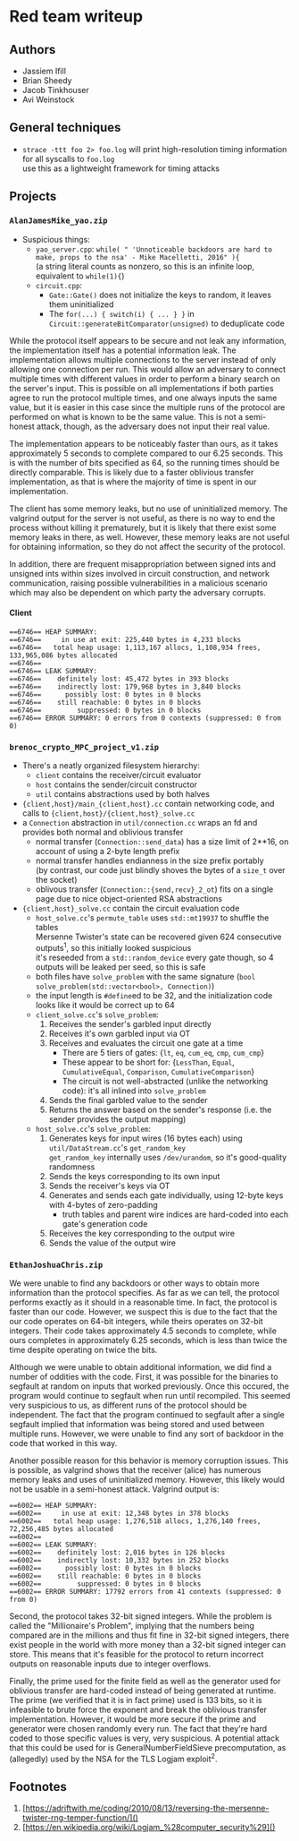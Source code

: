 # Red team writeup
Authors
-----------
* Jassiem Ifill
* Brian Sheedy
* Jacob Tinkhouser
* Avi Weinstock

## General techniques

- `strace -ttt foo 2> foo.log` will print high-resolution timing information for all syscalls to `foo.log`  
use this as a lightweight framework for timing attacks

## Projects
### `AlanJamesMike_yao.zip`
- Suspicious things:
    - `yao_server.cpp`: `while( " 'Unnoticeable backdoors are hard to make, props to the nsa' - Mike Macelletti, 2016" ){`  
    (a string literal counts as nonzero, so this is an infinite loop, equivalent to `while(1){`)
    - `circuit.cpp`:
        - `Gate::Gate()` does not initialize the keys to random, it leaves them uninitialized
        - The `for(...) { switch(i) { ... } }` in `Circuit::generateBitComparator(unsigned)` to deduplicate code

While the protocol itself appears to be secure and not leak any information, the implementation itself has a potential information leak. The implementation allows multiple connections to the server instead of only allowing one connection per run. This would allow an adversary to connect multiple times with different values in order to perform a binary search on the server's input. This is possible on all implementations if both parties agree to run the protocol multiple times, and one always inputs the same value, but it is easier in this case since the multiple runs of the protocol are performed on what is known to be the same value. This is not a semi-honest attack, though, as the adversary does not input their real value.

The implementation appears to be noticeably faster than ours, as it takes approximately 5 seconds to complete compared to our 6.25 seconds. This is with the number of bits specified as 64, so the running times should be directly comparable. This is likely due to a faster oblivious transfer implementation, as that is where the majority of time is spent in our implementation.

The client has some memory leaks, but no use of uninitialized memory. The valgrind output for the server is not useful, as there is no way to end the process without killing it prematurely, but it is likely that there exist some memory leaks in there, as well. However, these memory leaks are not useful for obtaining information, so they do not affect the security of the protocol.

In addition, there are frequent misappropriation between signed ints and unsigned ints within sizes involved in circuit construction, and network communication, raising possible vulnerabilities in a malicious scenario which may also be dependent on which party the adversary corrupts.

#### Client
```
==6746== HEAP SUMMARY:
==6746==     in use at exit: 225,440 bytes in 4,233 blocks
==6746==   total heap usage: 1,113,167 allocs, 1,108,934 frees, 133,965,086 bytes allocated
==6746== 
==6746== LEAK SUMMARY:
==6746==    definitely lost: 45,472 bytes in 393 blocks
==6746==    indirectly lost: 179,968 bytes in 3,840 blocks
==6746==      possibly lost: 0 bytes in 0 blocks
==6746==    still reachable: 0 bytes in 0 blocks
==6746==         suppressed: 0 bytes in 0 blocks
==6746== ERROR SUMMARY: 0 errors from 0 contexts (suppressed: 0 from 0)
```

### `brenoc_crypto_MPC_project_v1.zip`
- There's a neatly organized filesystem hierarchy:
    - `client` contains the receiver/circuit evaluator
    - `host` contains the sender/circuit constructor
    - `util` contains abstractions used by both halves
- `{client,host}/main_{client,host}.cc` contain networking code, and calls to `{client,host}/{client,host}_solve.cc`
- a `Connection` abstraction in `util/connection.cc` wraps an fd and provides both normal and oblivious transfer
    - normal transfer (`Connection::send_data`) has a size limit of 2**16, on account of using a 2-byte length prefix
    - normal transfer handles endianness in the size prefix portably  
    (by contrast, our code just blindly shoves the bytes of a `size_t` over the socket)
    - oblivous transfer (`Connection::{send,recv}_2_ot`) fits on a single page due to nice object-oriented RSA abstractions
- `{client,host}_solve.cc` contain the circuit evaluation code
    - `host_solve.cc`'s `permute_table` uses `std::mt19937` to shuffle the tables  
    Mersenne Twister's state can be recovered given 624 consecutive outputs<sup>1</sup>, so this initially looked suspicious  
    it's reseeded from a `std::random_device` every gate though, so 4 outputs will be leaked per seed, so this is safe
    - both files have `solve_problem` with the same signature (`bool solve_problem(std::vector<bool>, Connection)`)
    - the input length is `#define`ed to be 32, and the initialization code looks like it would be correct up to 64
    - `client_solve.cc`'s `solve_problem`:
        1. Receives the sender's garbled input directly
        2. Receives it's own garbled input via OT
        3. Receives and evaluates the circuit one gate at a time
            - There are 5 tiers of gates: {`lt`, `eq`, `cum_eq`, `cmp`, `cum_cmp`}
            - These appear to be short for: {`LessThan`, `Equal`, `CumulativeEqual`, `Comparison`, `CumulativeComparison`}
            - The circuit is not well-abstracted (unlike the networking code): it's all inlined into `solve_problem`
        4. Sends the final garbled value to the sender
        5. Returns the answer based on the sender's response (i.e. the sender provides the output mapping)
    - `host_solve.cc`'s `solve_problem`:
        1. Generates keys for input wires (16 bytes each) using `util/DataStream.cc`'s `get_random_key`  
        `get_random_key` internally uses `/dev/urandom`, so it's good-quality randomness
        2. Sends the keys corresponding to its own input
        3. Sends the receiver's keys via OT
        4. Generates and sends each gate individually, using 12-byte keys with 4-bytes of zero-padding
            - truth tables and parent wire indices are hard-coded into each gate's generation code
        5. Receives the key corresponding to the output wire
        6. Sends the value of the output wire

### `EthanJoshuaChris.zip`
We were unable to find any backdoors or other ways to obtain more information than the protocol specifies. As far as we can tell, the protocol performs exactly as it should in a reasonable time. In fact, the protocol is faster than our code. However, we suspect this is due to the fact that the our code operates on 64-bit integers, while theirs operates on 32-bit integers. Their code takes approximately 4.5 seconds to complete, while ours completes in approximately 6.25 seconds, which is less than twice the time despite operating on twice the bits.

Although we were unable to obtain additional information, we did find a number of oddities with the code. First, it was possible for the binaries to segfault at random on inputs that worked previously. Once this occured, the program would continue to segfault when run until recompiled. This seemed very suspicious to us, as different runs of the protocol should be independent. The fact that the program continued to segfault after a single segfault implied that information was being stored and used between multiple runs. However, we were unable to find any sort of backdoor in the code that worked in this way.

Another possible reason for this behavior is memory corruption issues. This is possible, as valgrind shows that the receiver (alice) has numerous memory leaks and uses of uninitialized memory. However, this likely would not be usable in a semi-honest attack. Valgrind output is:

```
==6002== HEAP SUMMARY:
==6002==     in use at exit: 12,348 bytes in 378 blocks
==6002==   total heap usage: 1,276,518 allocs, 1,276,140 frees, 72,256,485 bytes allocated
==6002== 
==6002== LEAK SUMMARY:
==6002==    definitely lost: 2,016 bytes in 126 blocks
==6002==    indirectly lost: 10,332 bytes in 252 blocks
==6002==      possibly lost: 0 bytes in 0 blocks
==6002==    still reachable: 0 bytes in 0 blocks
==6002==         suppressed: 0 bytes in 0 blocks
==6002== ERROR SUMMARY: 17792 errors from 41 contexts (suppressed: 0 from 0)
```

Second, the protocol takes 32-bit signed integers. While the problem is called the "Millionaire's Problem", implying that the numbers being compared are in the millions and thus fit fine in 32-bit signed integers, there exist people in the world with more money than a 32-bit signed integer can store. This means that it's feasible for the protocol to return incorrect outputs on reasonable inputs due to integer overflows.

Finally, the prime used for the finite field as well as the generator used for oblivious transfer are hard-coded instead of being generated at runtime. The prime (we verified that it is in fact prime) used is 133 bits, so it is infeasible to brute force the exponent and break the oblivious transfer implementation. However, it would be more secure if the prime and generator were chosen randomly every run. The fact that they're hard coded to those specific values is very, very suspicious. A potential attack that this could be used for is GeneralNumberFieldSieve precomputation, as (allegedly) used by the NSA for the TLS Logjam exploit<sup>2</sup>.

## Footnotes
1. [https://adriftwith.me/coding/2010/08/13/reversing-the-mersenne-twister-rng-temper-function/]()
2. [https://en.wikipedia.org/wiki/Logjam_%28computer_security%29]()
